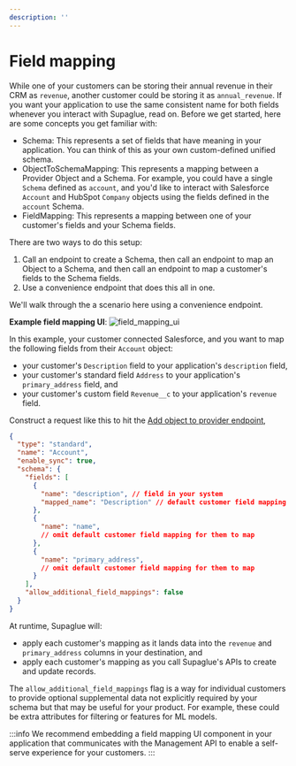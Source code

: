 ```yaml
---
description: ''
---
```


# Field mapping

While one of your customers can be storing their annual revenue in their CRM as `revenue`, another customer could be storing it as `annual_revenue`. If you want your application to use the same consistent name for both fields whenever you interact with Supaglue, read on. Before we get started, here are some concepts you get familiar with:

- Schema: This represents a set of fields that have meaning in your application. You can think of this as your own custom-defined unified schema.
- ObjectToSchemaMapping: This represents a mapping between a Provider Object and a Schema. For example, you could have a single `Schema` defined as `account`, and you'd like to interact with Salesforce `Account` and HubSpot `Company` objects using the fields defined in the `account` Schema.
- FieldMapping: This represents a mapping between one of your customer's fields and your Schema fields.

There are two ways to do this setup:

1. Call an endpoint to create a Schema, then call an endpoint to map an Object to a Schema, and then call an endpoint to map a customer's fields to the Schema fields.
1. Use a convenience endpoint that does this all in one.

We'll walk through the a scenario here using a convenience endpoint.

**Example field mapping UI**:
![field_mapping_ui](/img/field-mapping-ui.png 'salesforce field mapping ui')

In this example, your customer connected Salesforce, and you want to map the following fields from their `Account` object:

- your customer's `Description` field to your application's `description` field,
- your customer's standard field `Address` to your application's `primary_address` field, and
- your customer's custom field `Revenue__c` to your application's `revenue` field.

Construct a request like this to hit the [Add object to provider endpoint](/api/v2/mgmt/add-object),

```json
{
  "type": "standard",
  "name": "Account",
  "enable_sync": true,
  "schema": {
    "fields": [
      {
        "name": "description", // field in your system
        "mapped_name": "Description" // default customer field mapping you define
      },
      {
        "name": "name",
        // omit default customer field mapping for them to map
      },
      {
        "name": "primary_address",
        // omit default customer field mapping for them to map
      }
    ],
    "allow_additional_field_mappings": false
  }
}
```

At runtime, Supaglue will:

- apply each customer's mapping as it lands data into the `revenue` and `primary_address` columns in your destination, and
- apply each customer's mapping as you call Supaglue's APIs to create and update records.

The `allow_additional_field_mappings` flag is a way for individual customers to provide optional supplemental data not explicitly required by your schema but that may be useful for your product. For example, these could be extra attributes for filtering or features for ML models.

:::info
We recommend embedding a field mapping UI component in your application that communicates with the Management API to enable a self-serve experience for your customers.
:::
